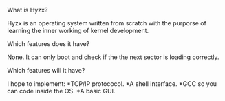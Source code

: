 What is Hyzx?

Hyzx is an operating system written from scratch with the purporse of learning the inner working of kernel development.

Which features does it have?

None. It can only boot and check if the the next sector is loading correctly.

Which features will it have?

I hope to implement:
*TCP/IP protococol.
*A shell interface.
*GCC so you can code inside the OS.
*A basic GUI.
